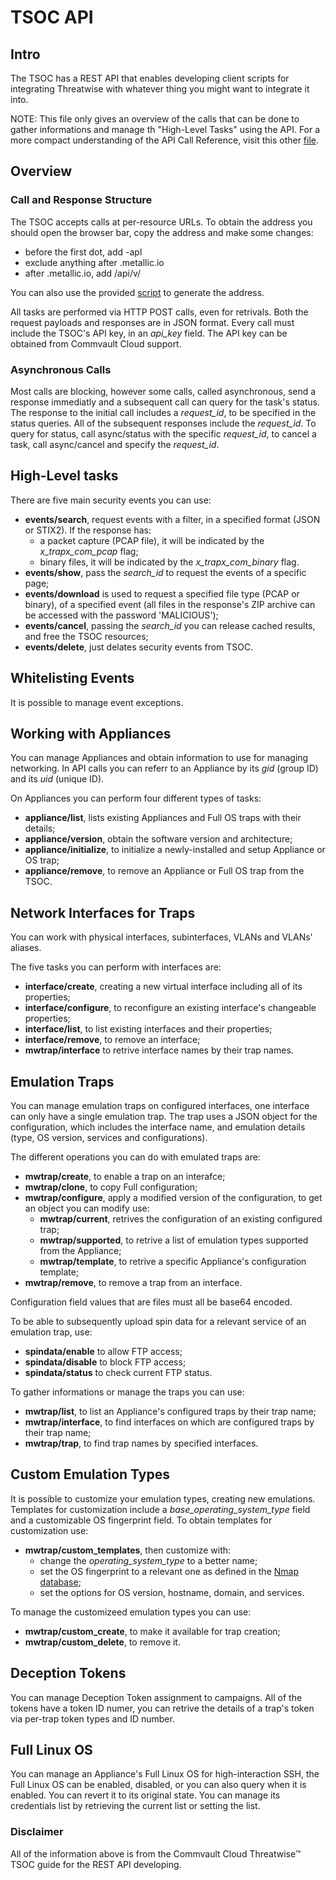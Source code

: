 # TSOC API

## Intro

The TSOC has a REST API that enables developing client scripts for integrating Threatwise with whatever thing you might want to integrate it into.

NOTE: This file only gives an overview of the calls that can be done to gather informations and manage th "High-Level Tasks" using the API. For a more compact understanding of the API Call Reference, visit this other [file](cheatsheet_API.md).

## Overview

### Call and Response Structure

The TSOC accepts calls at per-resource URLs. 
To obtain the address you should open the browser bar, copy the address and make some changes:
- before the first dot, add -apl
- exclude anything after .metallic.io
- after .metallic.io, add /api/v<version>/<resource>

You can also use the provided [script](address.py) to generate the address.

All tasks are performed via HTTP POST calls, even for retrivals.
Both the request payloads and responses are in JSON format.
Every call must include the TSOC's API key, in an *api_key* field.
The API key can be obtained from Commvault Cloud support.

### Asynchronous Calls

Most calls are blocking, however some calls, called asynchronous, send a response immediatly and a subsequent call can query for the task's status.
The response to the initial call includes a *request_id*, to be specified in the status queries.
All of the subsequent responses include the *request_id*.
To query for status, call async/status with the specific *request_id*, to cancel a task, call async/cancel and specify the *request_id*.

## High-Level tasks

There are five main security events you can use:
- **events/search**, request events with a filter, in a specified format (JSON or STIX2). If the response has:
    - a packet capture (PCAP file), it will be indicated by the *x_trapx_com_pcap* flag;
    - binary files, it will be indicated by the *x_trapx_com_binary* flag.
- **events/show**, pass the *search_id* to request the events of a specific page;
- **events/download** is used to request a specified file type (PCAP or binary), of a specified event (all files in the response's ZIP archive can be accessed with the password 'MALICIOUS');
- **events/cancel**, passing the *search_id* you can release cached results, and free the TSOC resources;
- **events/delete**, just delates security events from TSOC.

## Whitelisting Events

It is possible to manage event exceptions.

## Working with Appliances

You can manage Appliances and obtain information to use for managing networking.
In API calls you can referr to an Appliance by its *gid* (group ID) and its *uid* (unique ID).

On Appliances you can perform four different types of tasks:
- **appliance/list**, lists existing Appliances and Full OS traps with their details;
- **appliance/version**, obtain the software version and architecture;
- **appliance/initialize**, to initialize a newly-installed and setup Appliance or OS trap;
- **appliance/remove**, to remove an Appliance or Full OS trap from the TSOC.

## Network Interfaces for Traps

You can work with physical interfaces, subinterfaces, VLANs and VLANs' aliases.

The five tasks you can perform with interfaces are:
- **interface/create**, creating a new virtual interface including all of its properties;
- **interface/configure**, to reconfigure an existing interface's changeable properties;
- **interface/list**, to list existing interfaces and their properties;
- **interface/remove**, to remove an interface;
- **mwtrap/interface** to retrive interface names by their trap names.

## Emulation Traps

You can manage emulation traps on configured interfaces, one interface can only have a single emulation trap.
The trap uses a JSON object for the configuration, which includes the interface name, and emulation details (type, OS version, services and configurations).

The different operations you can do with emulated traps are:
- **mwtrap/create**, to enable a trap on an interafce;
- **mwtrap/clone**, to copy Full configuration; 
- **mwtrap/configure**, apply a modified version of the configuration, to get an object you can modify use:
    - **mwtrap/current**, retrives the configuration of an existing configured trap;
    - **mwtrap/supported**, to retrive a list of emulation types supported from the Appliance;
    - **mwtrap/template**, to retrive a specific Appliance's configuration template;
- **mwtrap/remove**, to remove a trap from an interface.

Configuration field values that are files must all be base64 encoded.

To be able to subsequently upload spin data for a relevant service of an emulation trap, use:
- **spindata/enable** to allow FTP access;
- **spindata/disable** to block FTP access;
- **spindata/status** to check current FTP status.

To gather informations or manage the traps you can use:
- **mwtrap/list**, to list an Appliance's configured traps by their trap name;
- **mwtrap/interface**, to find interfaces on which are configured traps by their trap name;
- **mwtrap/trap**, to find trap names by specified interfaces.

## Custom Emulation Types

It is possible to customize your emulation types, creating new emulations.
Templates for customization include a *base_operating_system_type* field and a customizable OS fingerprint field.
To obtain templates for customization use:
- **mwtrap/custom_templates**, then customize with:
    - change the *operating_system_type* to a better name;
    - set the OS fingerprint to a relevant one as defined in the [Nmap database](https://nmap.org/book/nmap-os-db.html);
    - set the options for OS version, hostname, domain, and services.

To manage the customizeed emulation types you can use:
- **mwtrap/custom_create**, to make it available for trap creation;
- **mwtrap/custom_delete**, to remove it.

## Deception Tokens

You can manage Deception Token assignment to campaigns.
All of the tokens have a token ID numer, you can retrive the details of a trap's token via per-trap token types and ID number.

## Full Linux OS

You can manage an Appliance's Full Linux OS for high-interaction SSH, the Full Linux OS can be enabled, disabled, or you can also query when it is enabled.
You can revert it to its original state. You can manage its credentials list by retrieving the current list or setting the list.

### Disclaimer

All of the information above is from the Commvault Cloud Threatwise™ TSOC guide for the REST API developing.